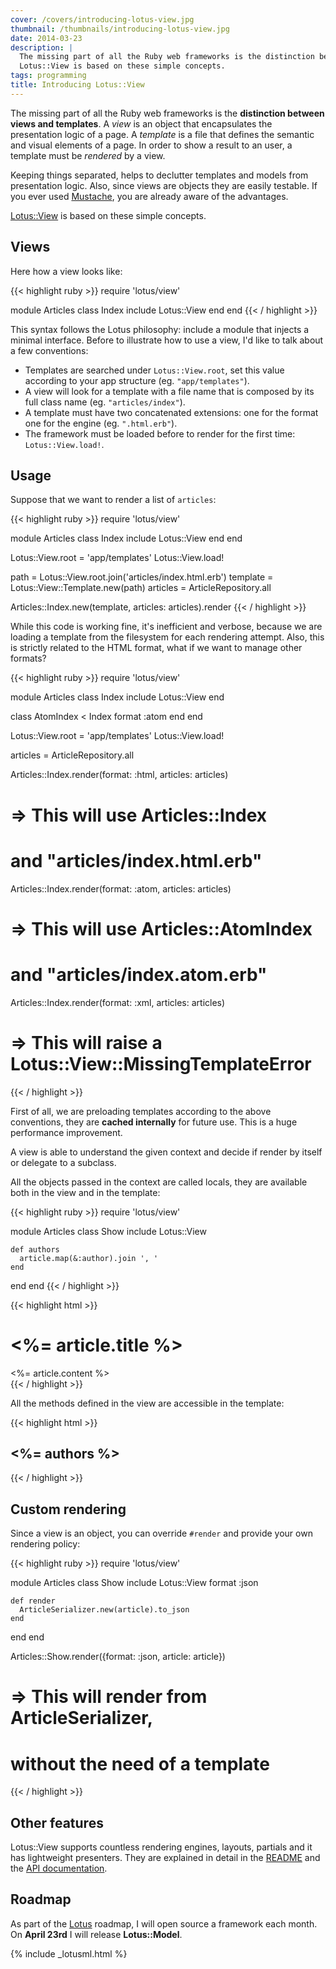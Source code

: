 ```yaml
---
cover: /covers/introducing-lotus-view.jpg
thumbnail: /thumbnails/introducing-lotus-view.jpg
date: 2014-03-23
description: |
  The missing part of all the Ruby web frameworks is the distinction between views and templates. Keeping things separated, helps to declutter templates and models from presentation logic. Also, since views are objects they are easily testable. If you ever used Mustache, you are already aware of the advantages.
  Lotus::View is based on these simple concepts.
tags: programming
title: Introducing Lotus::View
---
```


The missing part of all the Ruby web frameworks is the **distinction between views and templates**.
A _view_ is an object that encapsulates the presentation logic of a page.
A _template_ is a file that defines the semantic and visual elements of a page.
In order to show a result to an user, a template must be _rendered_ by a view.

Keeping things separated, helps to declutter templates and models from presentation logic.
Also, since views are objects they are easily testable.
If you ever used [Mustache](http://mustache.github.io/), you are already aware of the advantages.

[Lotus::View](https://github.com/lotus/view) is based on these simple concepts.

## Views

Here how a view looks like:

{{< highlight ruby >}}
require 'lotus/view'

module Articles
  class Index
    include Lotus::View
  end
end
{{< / highlight >}}

This syntax follows the Lotus philosophy: include a module that injects a minimal interface.
Before to illustrate how to use a view, I'd like to talk about a few conventions:

  * Templates are searched under `Lotus::View.root`, set this value according to your app structure (eg. `"app/templates"`).
  * A view will look for a template with a file name that is composed by its full class name (eg. `"articles/index"`).
  * A template must have two concatenated extensions: one for the format one for the engine (eg. `".html.erb"`).
  * The framework must be loaded before to render for the first time: `Lotus::View.load!`.

## Usage

Suppose that we want to render a list of `articles`:

{{< highlight ruby >}}
require 'lotus/view'

module Articles
  class Index
    include Lotus::View
  end
end

Lotus::View.root = 'app/templates'
Lotus::View.load!

path     = Lotus::View.root.join('articles/index.html.erb')
template = Lotus::View::Template.new(path)
articles = ArticleRepository.all

Articles::Index.new(template, articles: articles).render
{{< / highlight >}}

While this code is working fine, it's inefficient and verbose, because we are loading a template from the filesystem for each rendering attempt.
Also, this is strictly related to the HTML format, what if we want to manage other formats?

{{< highlight ruby >}}
require 'lotus/view'

module Articles
  class Index
    include Lotus::View
  end

  class AtomIndex < Index
    format :atom
  end
end

Lotus::View.root = 'app/templates'
Lotus::View.load!

articles = ArticleRepository.all

Articles::Index.render(format: :html, articles: articles)
  # => This will use Articles::Index
  #    and "articles/index.html.erb"

Articles::Index.render(format: :atom, articles: articles)
  # => This will use Articles::AtomIndex
  #    and "articles/index.atom.erb"

Articles::Index.render(format: :xml, articles: articles)
  # => This will raise a Lotus::View::MissingTemplateError
{{< / highlight >}}

First of all, we are preloading templates according to the above conventions, they are **cached internally** for future use.
This is a huge performance improvement.

A view is able to understand the given context and decide if render by itself or delegate to a subclass.

All the objects passed in the context are called locals, they are available both in the view and in the template:

{{< highlight ruby >}}
require 'lotus/view'

module Articles
  class Show
    include Lotus::View

    def authors
      article.map(&:author).join ', '
    end
  end
end
{{< / highlight >}}

{{< highlight html >}}
<h1><%= article.title %></h1>
<article>
  <%= article.content %>
</article>
{{< / highlight >}}

All the methods defined in the view are accessible in the template:

{{< highlight html >}}
<h2><%= authors %></h2>
{{< / highlight >}}

## Custom rendering

Since a view is an object, you can override `#render` and provide your own rendering policy:

{{< highlight ruby >}}
require 'lotus/view'

module Articles
  class Show
    include Lotus::View
    format :json

    def render
      ArticleSerializer.new(article).to_json
    end
  end
end

Articles::Show.render({format: :json, article: article})
  # => This will render from ArticleSerializer,
  #    without the need of a template
{{< / highlight >}}

## Other features

Lotus::View supports countless rendering engines, layouts, partials and it has lightweight presenters.
They are explained in detail in the [README](https://github.com/lotus/view#lotusview) and the [API documentation](http://rdoc.info/gems/lotus-view).

## Roadmap

As part of the [Lotus](http://lotusrb.org) roadmap, I will open source a framework each month.
On **April 23rd** I will release **Lotus::Model**.

{% include _lotusml.html %}
